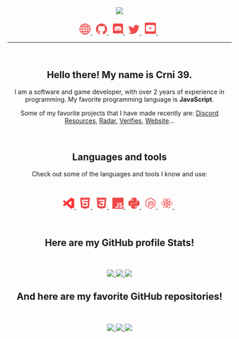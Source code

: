 <p align="center">
    <a href="https://crni39.xyz">
        <img src="./assets/banners/Banner.gif/" width="500px" />
    </a>
</p>
<p align="center">
    <a href="https://crni39.xyz/">
        <img src="./assets/icons/other/link-solid.svg/" width="25px" />
    </a>
    &nbsp;
    <a href="https://github.com/Crni39/">
        <img src="./assets/icons/other/github-solid.svg/" width="25px" />
    </a>
    &nbsp;
    <a href="https://discord.com/channels/@me/814074368145358900">
        <img src="./assets/icons/other/discord-solid.svg/" width="25px" />
    </a>
    &nbsp;
    <a href="https://twitter.com/Crni3939/">
        <img src="./assets/icons/other/twitter-solid.svg/" width="25px" />
    </a>
    &nbsp;
    <a href="https://www.youtube.com/channel/UC2xumUFiiLQfXckNflSJ1wg">
        <img src="./assets/icons/other/youtube-solid.svg/" width="25px" />
    </a>
    &nbsp;
    
</p>

<hr />
&nbsp;

<h2 align="center">
    Hello there! My name is <strong>Crni 39</strong>.
</h2>
<p align="center">
    I am a software and game developer, with over 2 years of experience in programming. My favorite programming language is <strong>JavaScript</strong>.
</p>
<p align="center">
    Some of my favorite projects that I have made recently are:
    <a href="https://discord.gg/CFkxpTbedH/">Discord Resources</a>,
    <a href="https://radar-bot.xyz/">Radar</a>,
    <a href="https://verifier.ga">Verifies</a>,
    <a href="https://crni39.xyz">Website</a>...
</p>

&nbsp;

<h2 align="center">
    Languages and tools
</h2>
<p align="center">
    Check out some of the languages and tools I know and use:
</p>

&nbsp;

<p align="center">
    <a href="https://code.visualstudio.com/">
        <img src="./assets/icons/tools/visualstudiocode.svg/" width="25px" />
    </a>
    &nbsp;
    <a href="https://en.wikipedia.org/wiki/HTML5/">
        <img src="./assets/icons/languages/html5.svg/" width="25px" />
    </a>
    &nbsp;
    <a href="https://en.wikipedia.org/wiki/CSS/">
        <img src="./assets/icons/languages/css3.svg/" width="25px" />
    </a>
    &nbsp;
    <a href="https://www.javascript.com/">
        <img src="./assets/icons/languages/javascript.svg/" width="25px" />
    </a>
    &nbsp;
    <a href="https://www.python.org/">
        <img src="./assets/icons/languages/python.svg/" width="25px" />
    </a>
    &nbsp;
    <a href="https://www.nodejs.org/">
        <img src="./assets/icons/languages/nodejs.svg/" width="25px" />
    </a>
    &nbsp;
    <a href="https://www.reactjs.org/">
        <img src="./assets/icons/languages/react.svg/" width="25px" />
    </a>
    &nbsp;
</p>

&nbsp;

<h2 align="center">
    Here are my GitHub profile <strong>Stats</strong>!
</h2>

&nbsp;

<p align="center">
    <a href="https://github.com/Crni39/">
        <img src="https://github-readme-stats.vercel.app/api?username=Crni39&count_private=true&show_owner=true&show_icons=true&bg_color=0d1117&title_color=ffffff&text_color=ffffff&icon_color=f04848&hide_border=true/" />
    </a>
    <a href="https://github.com/Crni39/">
        <img src="https://github-readme-stats.vercel.app/api/top-langs/?username=Crni39&layout=compact&card_width=445&bg_color=0d1117&title_color=ffffff&text_color=ffffff&icon_color=f04848&hide_border=true/" />
    </a>
    <a href="https://github.com/Crni39/">
        <img src="https://github-readme-streak-stats.herokuapp.com?user=Crni39&hide_border=true&background=0D1117&currStreakLabel=FFFFFF&sideLabels=FFFFFF&currStreakNum=FFFFFF&dates=FFFFFF&sideNums=FFFFFF&fire=f04848&ring=f04848&stroke=FFFFFFFF)](https://git.io/streak-stats" />
    </a>
</p>

<h2 align="center">
    And here are my favorite GitHub <strong>repositories</strong>!
</h2>

&nbsp;

<p align="center">
    <a href="https://github.com/Crni39/Discord-Bot-Handlers/">
        <img src="https://github-readme-stats.vercel.app/api/pin/?username=Crni39&repo=Discord-Bot-Handlers&bg_color=0d1117&title_color=58a6ff&text_color=8b949e&icon_color=8b949e&hide_border=true/" />
    </a>
    <a href="https://github.com/Crni39/BetterDiscord-Addons">
        <img src="https://github-readme-stats.vercel.app/api/pin/?username=Crni39&repo=BetterDiscord-Addons&bg_color=0d1117&title_color=58a6ff&text_color=8b949e&icon_color=8b949e&hide_border=true/" />
    </a>
    <a href="https://github.com/Crni39/Discord-Account-Backup">
        <img src="https://github-readme-stats.vercel.app/api/pin/?username=Crni39&repo=Discord-Account-Backup&bg_color=0d1117&title_color=58a6ff&text_color=8b949e&icon_color=8b949e&hide_border=true/" />
    </a>
</p>

&nbsp;
